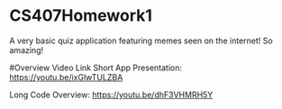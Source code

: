# CS407Homework1
A very basic quiz application featuring memes seen on the internet!
So amazing!

#Overview Video Link
Short App Presentation:
https://youtu.be/ixGlwTULZBA

Long Code Overview:
https://youtu.be/dhF3VHMRH5Y
